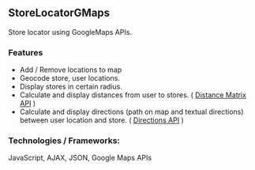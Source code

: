 ## StoreLocatorGMaps

Store locator using GoogleMaps APIs.

### Features

* Add / Remove locations to map
* Geocode store, user locations.
* Display stores in certain radius.
* Calculate and display distances from user to stores. ( [Distance Matrix API](https://developers.google.com/maps/documentation/distance-matrix/) )
* Calculate and display directions (path on map and textual directions) between user location and store. ( [Directions API](https://developers.google.com/maps/documentation/directions/) )

### Technologies / Frameworks: 

JavaScript, AJAX, JSON, Google Maps APIs
